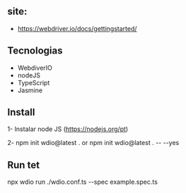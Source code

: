 ## site: 
- https://webdriver.io/docs/gettingstarted/

## Tecnologias
- WebdiverIO
- nodeJS
- TypeScript
- Jasmine

## Install
1- Instalar node JS (https://nodejs.org/pt)

2- npm init wdio@latest . or npm init wdio@latest . -- --yes

## Run tet
npx wdio run ./wdio.conf.ts --spec example.spec.ts

